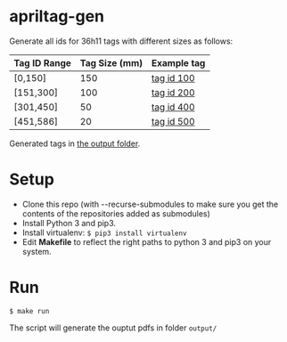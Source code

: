 # apriltag-gen

Generate all ids for 36h11 tags with different sizes as follows:

| Tag ID Range | Tag Size (mm) | Example tag                    |
| ------------ | ------------- | ------------------------------ |
| [0,150]      | 150           | [tag id 100](output/tag36_11_00100.pdf) |
| [151,300]    | 100           | [tag id 200](output/tag36_11_00200.pdf) |
| [301,450]    | 50            | [tag id 400](output/tag36_11_00400.pdf) |
| [451,586]    | 20            | [tag id 500](output/tag36_11_00500.pdf) |

Generated tags in [the output folder](output/).

# Setup

- Clone this repo (with --recurse-submodules to make sure you get the contents of the repositories added as submodules)
- Install Python 3 and pip3. 
- Install virtualenv:
```$ pip3 install virtualenv```
- Edit **Makefile** to reflect the right paths to python 3 and pip3 on your system.

# Run

```$ make run```

The script will generate the ouptut pdfs in folder ```output/```

